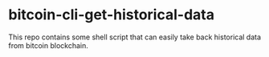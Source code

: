 # bitcoin-cli-get-historical-data
This repo contains some shell script that can easily take back historical data from bitcoin blockchain.
